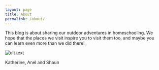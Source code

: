 ```yaml
---
layout: page
title: About
permalink: /about/
---
```


This blog is about sharing our outdoor adventures in homeschooling. We hope that the places we visit inspire you to visit them too, and maybe you can learn even more than we did there!

![alt text](../images/kat.jpg "Me!")

Katherine, Anel and Shaun
